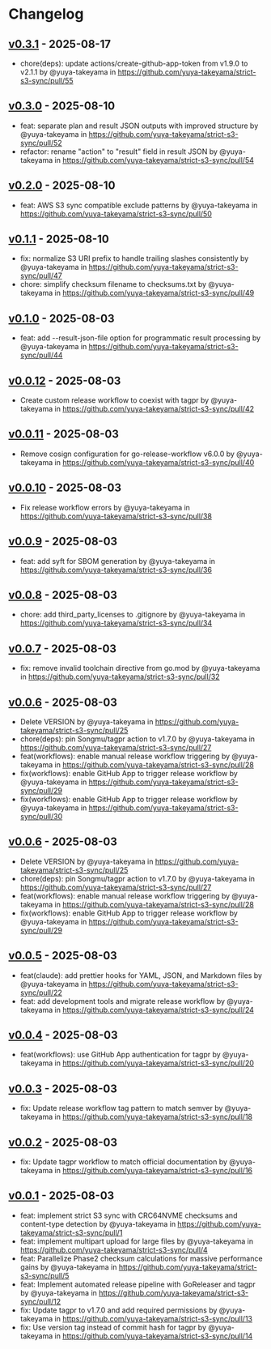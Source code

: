 # Changelog

## [v0.3.1](https://github.com/yuya-takeyama/strict-s3-sync/compare/v0.3.0...v0.3.1) - 2025-08-17
- chore(deps): update actions/create-github-app-token from v1.9.0 to v2.1.1 by @yuya-takeyama in https://github.com/yuya-takeyama/strict-s3-sync/pull/55

## [v0.3.0](https://github.com/yuya-takeyama/strict-s3-sync/compare/v0.2.0...v0.3.0) - 2025-08-10
- feat: separate plan and result JSON outputs with improved structure by @yuya-takeyama in https://github.com/yuya-takeyama/strict-s3-sync/pull/52
- refactor: rename "action" to "result" field in result JSON by @yuya-takeyama in https://github.com/yuya-takeyama/strict-s3-sync/pull/54

## [v0.2.0](https://github.com/yuya-takeyama/strict-s3-sync/compare/v0.1.1...v0.2.0) - 2025-08-10
- feat: AWS S3 sync compatible exclude patterns by @yuya-takeyama in https://github.com/yuya-takeyama/strict-s3-sync/pull/50

## [v0.1.1](https://github.com/yuya-takeyama/strict-s3-sync/compare/v0.1.0...v0.1.1) - 2025-08-10
- fix: normalize S3 URI prefix to handle trailing slashes consistently by @yuya-takeyama in https://github.com/yuya-takeyama/strict-s3-sync/pull/47
- chore: simplify checksum filename to checksums.txt by @yuya-takeyama in https://github.com/yuya-takeyama/strict-s3-sync/pull/49

## [v0.1.0](https://github.com/yuya-takeyama/strict-s3-sync/compare/v0.0.12...v0.1.0) - 2025-08-03
- feat: add --result-json-file option for programmatic result processing by @yuya-takeyama in https://github.com/yuya-takeyama/strict-s3-sync/pull/44

## [v0.0.12](https://github.com/yuya-takeyama/strict-s3-sync/compare/v0.0.11...v0.0.12) - 2025-08-03
- Create custom release workflow to coexist with tagpr by @yuya-takeyama in https://github.com/yuya-takeyama/strict-s3-sync/pull/42

## [v0.0.11](https://github.com/yuya-takeyama/strict-s3-sync/compare/v0.0.10...v0.0.11) - 2025-08-03
- Remove cosign configuration for go-release-workflow v6.0.0 by @yuya-takeyama in https://github.com/yuya-takeyama/strict-s3-sync/pull/40

## [v0.0.10](https://github.com/yuya-takeyama/strict-s3-sync/compare/v0.0.9...v0.0.10) - 2025-08-03
- Fix release workflow errors by @yuya-takeyama in https://github.com/yuya-takeyama/strict-s3-sync/pull/38

## [v0.0.9](https://github.com/yuya-takeyama/strict-s3-sync/compare/v0.0.8...v0.0.9) - 2025-08-03
- feat: add syft for SBOM generation by @yuya-takeyama in https://github.com/yuya-takeyama/strict-s3-sync/pull/36

## [v0.0.8](https://github.com/yuya-takeyama/strict-s3-sync/compare/v0.0.7...v0.0.8) - 2025-08-03
- chore: add third_party_licenses to .gitignore by @yuya-takeyama in https://github.com/yuya-takeyama/strict-s3-sync/pull/34

## [v0.0.7](https://github.com/yuya-takeyama/strict-s3-sync/compare/v0.0.6...v0.0.7) - 2025-08-03
- fix: remove invalid toolchain directive from go.mod by @yuya-takeyama in https://github.com/yuya-takeyama/strict-s3-sync/pull/32

## [v0.0.6](https://github.com/yuya-takeyama/strict-s3-sync/compare/v0.0.5...v0.0.6) - 2025-08-03
- Delete VERSION by @yuya-takeyama in https://github.com/yuya-takeyama/strict-s3-sync/pull/25
- chore(deps): pin Songmu/tagpr action to v1.7.0 by @yuya-takeyama in https://github.com/yuya-takeyama/strict-s3-sync/pull/27
- feat(workflows): enable manual release workflow triggering by @yuya-takeyama in https://github.com/yuya-takeyama/strict-s3-sync/pull/28
- fix(workflows): enable GitHub App to trigger release workflow by @yuya-takeyama in https://github.com/yuya-takeyama/strict-s3-sync/pull/29
- fix(workflows): enable GitHub App to trigger release workflow by @yuya-takeyama in https://github.com/yuya-takeyama/strict-s3-sync/pull/30

## [v0.0.6](https://github.com/yuya-takeyama/strict-s3-sync/compare/v0.0.5...v0.0.6) - 2025-08-03
- Delete VERSION by @yuya-takeyama in https://github.com/yuya-takeyama/strict-s3-sync/pull/25
- chore(deps): pin Songmu/tagpr action to v1.7.0 by @yuya-takeyama in https://github.com/yuya-takeyama/strict-s3-sync/pull/27
- feat(workflows): enable manual release workflow triggering by @yuya-takeyama in https://github.com/yuya-takeyama/strict-s3-sync/pull/28
- fix(workflows): enable GitHub App to trigger release workflow by @yuya-takeyama in https://github.com/yuya-takeyama/strict-s3-sync/pull/29

## [v0.0.5](https://github.com/yuya-takeyama/strict-s3-sync/compare/v0.0.4...v0.0.5) - 2025-08-03
- feat(claude): add prettier hooks for YAML, JSON, and Markdown files by @yuya-takeyama in https://github.com/yuya-takeyama/strict-s3-sync/pull/22
- feat: add development tools and migrate release workflow by @yuya-takeyama in https://github.com/yuya-takeyama/strict-s3-sync/pull/24

## [v0.0.4](https://github.com/yuya-takeyama/strict-s3-sync/compare/v0.0.3...v0.0.4) - 2025-08-03
- feat(workflows): use GitHub App authentication for tagpr by @yuya-takeyama in https://github.com/yuya-takeyama/strict-s3-sync/pull/20

## [v0.0.3](https://github.com/yuya-takeyama/strict-s3-sync/compare/v0.0.2...v0.0.3) - 2025-08-03
- fix: Update release workflow tag pattern to match semver by @yuya-takeyama in https://github.com/yuya-takeyama/strict-s3-sync/pull/18

## [v0.0.2](https://github.com/yuya-takeyama/strict-s3-sync/compare/v0.0.1...v0.0.2) - 2025-08-03
- fix: Update tagpr workflow to match official documentation by @yuya-takeyama in https://github.com/yuya-takeyama/strict-s3-sync/pull/16

## [v0.0.1](https://github.com/yuya-takeyama/strict-s3-sync/commits/v0.0.1) - 2025-08-03
- feat: implement strict S3 sync with CRC64NVME checksums and content-type detection by @yuya-takeyama in https://github.com/yuya-takeyama/strict-s3-sync/pull/1
- feat: implement multipart upload for large files by @yuya-takeyama in https://github.com/yuya-takeyama/strict-s3-sync/pull/4
- feat: Parallelize Phase2 checksum calculations for massive performance gains by @yuya-takeyama in https://github.com/yuya-takeyama/strict-s3-sync/pull/5
- feat: Implement automated release pipeline with GoReleaser and tagpr by @yuya-takeyama in https://github.com/yuya-takeyama/strict-s3-sync/pull/12
- fix: Update tagpr to v1.7.0 and add required permissions by @yuya-takeyama in https://github.com/yuya-takeyama/strict-s3-sync/pull/13
- fix: Use version tag instead of commit hash for tagpr by @yuya-takeyama in https://github.com/yuya-takeyama/strict-s3-sync/pull/14
